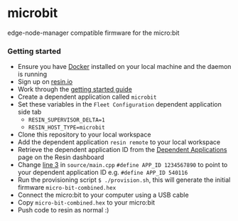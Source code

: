 # microbit
edge-node-manager compatible firmware for the micro:bit

### Getting started
 - Ensure you have [Docker](https://www.docker.com/) installed on your local machine and the daemon is running
 - Sign up on [resin.io](https://dashboard.resin.io/signup)
 - Work through the [getting started guide](https://docs.resin.io/raspberrypi3/nodejs/getting-started/)
 - Create a dependent application called `microbit`
 - Set these variables in the `Fleet Configuration` dependent application side tab
    - `RESIN_SUPERVISOR_DELTA=1`
    - `RESIN_HOST_TYPE=microbit`
 - Clone this repository to your local workspace
 - Add the dependent application `resin remote` to your local workspace
 - Retrieve the dependent application ID from the [Dependent Applications](application_id.png) page on the Resin dashboard
 - Change [line 3](https://github.com/resin-io-projects/micro-bit/blob/master/source/main.cpp#L3) in `source/main.cpp` `#define APP_ID 1234567890` to point to your dependent application ID e.g. `#define APP_ID 540116`
 - Run the provisioning script `$ ./provision.sh`, this will generate the initial firmware `micro-bit-combined.hex`
 - Connect the micro:bit to your computer using a USB cable
 - Copy `micro-bit-combined.hex` to your micro:bit
 - Push code to resin as normal :)
